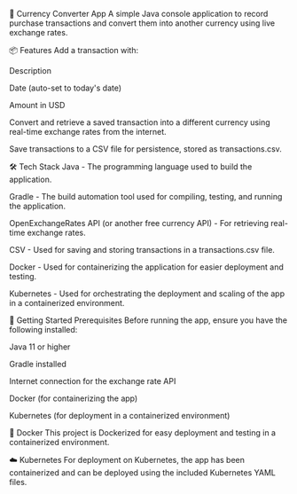 💱 Currency Converter App
A simple Java console application to record purchase transactions and convert them into another currency using live exchange rates.

📦 Features
Add a transaction with:

Description

Date (auto-set to today's date)

Amount in USD

Convert and retrieve a saved transaction into a different currency using real-time exchange rates from the internet.

Save transactions to a CSV file for persistence, stored as transactions.csv.

🛠️ Tech Stack
Java - The programming language used to build the application.

Gradle - The build automation tool used for compiling, testing, and running the application.

OpenExchangeRates API (or another free currency API) - For retrieving real-time exchange rates.

CSV - Used for saving and storing transactions in a transactions.csv file.

Docker - Used for containerizing the application for easier deployment and testing.

Kubernetes - Used for orchestrating the deployment and scaling of the app in a containerized environment.

🚀 Getting Started
Prerequisites
Before running the app, ensure you have the following installed:

Java 11 or higher

Gradle installed

Internet connection for the exchange rate API

Docker (for containerizing the app)

Kubernetes (for deployment in a containerized environment)


🚢 Docker
This project is Dockerized for easy deployment and testing in a containerized environment. 

☁️ Kubernetes
For deployment on Kubernetes, the app has been containerized and can be deployed using the included Kubernetes YAML files.
